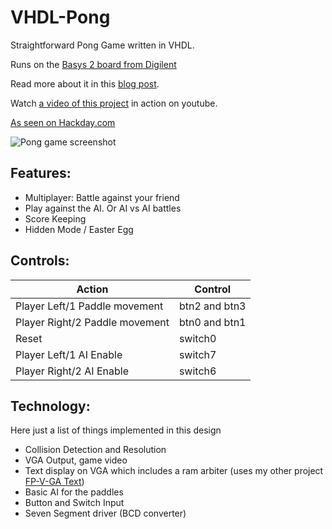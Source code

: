 VHDL-Pong
=========

Straightforward Pong Game written in VHDL.

Runs on the [Basys 2 board from Digilent](http://www.digilentinc.com/Products/Detail.cfm?Prod=BASYS2)

Read more about it in this [blog post](http://ericeastwood.com/blog/9/pong-on-a-fpga).

Watch [a video of this project](https://www.youtube.com/watch?v=H2etR0ogEfI) in action on youtube.

[As seen on Hackday.com](http://hackaday.com/2013/12/26/fubarino-contest-fpga-pong/)

![Pong game screenshot](http://i.imgur.com/6vYlZQA.png)

## Features:

 - Multiplayer: Battle against your friend
 - Play against the AI. Or AI vs AI battles
 - Score Keeping
 - Hidden Mode / Easter Egg
 

## Controls:

Action | Control
------ | -----------
Player Left/1 Paddle movement | btn2 and btn3
Player Right/2 Paddle movement | btn0 and btn1
Reset | switch0
Player Left/1 AI Enable | switch7
Player Right/2 AI Enable | switch6


## Technology:

Here just a list of things implemented in this design

 - Collision Detection and Resolution
 - VGA Output, game video
 - Text display on VGA which includes a ram arbiter (uses my other project [FP-V-GA Text](https://github.com/MadLittleMods/FP-V-GA-Text))
 - Basic AI for the paddles
 - Button and Switch Input
 - Seven Segment driver (BCD converter)
 


